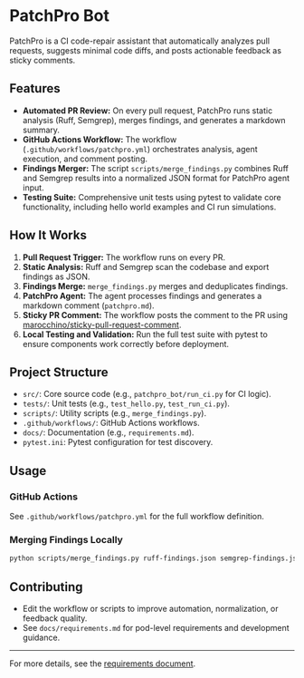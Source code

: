 # PatchPro Bot

PatchPro is a CI code-repair assistant that automatically analyzes pull requests, suggests minimal code diffs, and posts actionable feedback as sticky comments.

## Features

- **Automated PR Review:** On every pull request, PatchPro runs static analysis (Ruff, Semgrep), merges findings, and generates a markdown summary.
- **GitHub Actions Workflow:** The workflow (`.github/workflows/patchpro.yml`) orchestrates analysis, agent execution, and comment posting.
- **Findings Merger:** The script `scripts/merge_findings.py` combines Ruff and Semgrep results into a normalized JSON format for PatchPro agent input.
- **Testing Suite:** Comprehensive unit tests using pytest to validate core functionality, including hello world examples and CI run simulations.

## How It Works

1. **Pull Request Trigger:** The workflow runs on every PR.
2. **Static Analysis:** Ruff and Semgrep scan the codebase and export findings as JSON.
3. **Findings Merge:** `merge_findings.py` merges and deduplicates findings.
4. **PatchPro Agent:** The agent processes findings and generates a markdown comment (`patchpro.md`).
5. **Sticky PR Comment:** The workflow posts the comment to the PR using [marocchino/sticky-pull-request-comment](https://github.com/marocchino/sticky-pull-request-comment).
6. **Local Testing and Validation:** Run the full test suite with pytest to ensure components work correctly before deployment.

## Project Structure

- `src/`: Core source code (e.g., `patchpro_bot/run_ci.py` for CI logic).
- `tests/`: Unit tests (e.g., `test_hello.py`, `test_run_ci.py`).
- `scripts/`: Utility scripts (e.g., `merge_findings.py`).
- `.github/workflows/`: GitHub Actions workflows.
- `docs/`: Documentation (e.g., `requirements.md`).
- `pytest.ini`: Pytest configuration for test discovery.

## Usage

### GitHub Actions

See `.github/workflows/patchpro.yml` for the full workflow definition.

### Merging Findings Locally

```bash
python scripts/merge_findings.py ruff-findings.json semgrep-findings.json findings.json
```

## Contributing

- Edit the workflow or scripts to improve automation, normalization, or feedback quality.
- See `docs/requirements.md` for pod-level requirements and development guidance.

---

For more details, see the [requirements document](docs/requirements.md).
